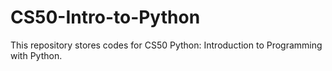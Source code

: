 # CS50-Intro-to-Python
This repository stores codes for CS50 Python: Introduction to Programming with Python.
